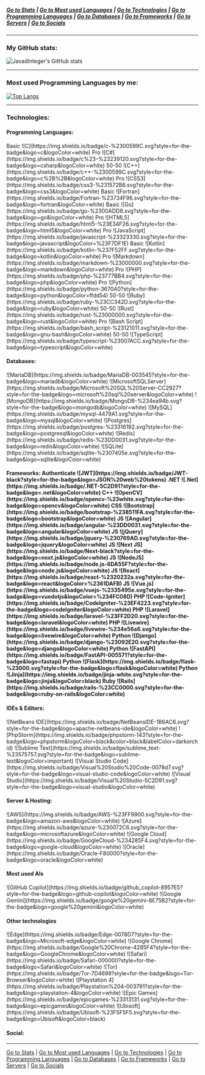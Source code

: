 <h5 style="text-decoration: none"><a href="#stats">Go to Stats</a> | <a href="#mostUsed">Go to Most used Languages</a> | <a href="#tech">Go to Technologies</a> | <a href="#languages">Go to Programming Languages</a> | <a href="#databases">Go to Databases</a> | <a href="#frameworks">Go to Frameworks</a> | <a href="#servers">Go to Servers</a> | <a href="#social">Go to Socials</a></h5>

<hr/>

<h3 id="stats">My GitHub stats:</h3>

![JavadInteger's GitHub stats](https://github-readme-stats.vercel.app/api?username=JavadInteger&theme=shadow_green&show_icons=true&title_color=009900&icon_color=00AA00&text_color=00EE00&hide_border=true&ring_color=00FF00&rank_icon=percentile)

<hr/>

<h3 id="mostUsed">Most used Programming Languages by me:</h3>

[![Top Langs](https://github-readme-stats.vercel.app/api/top-langs/?username=JavadInteger&layout=donut&theme=shadow_green&title_color=009900&icon_color=00AA00&text_color=00EE00&hide_border=true)](https://github.com/JavadInteger/github-readme-stats)

<hr/>

<h3 id="tech">Technologies:</h3>

<h4 id="languages">Programming Languages:</h4>
Basic ![C](https://img.shields.io/badge/c-%2300599C.svg?style=for-the-badge&logo=c&logoColor=white)
Pro ![C#](https://img.shields.io/badge/c%23-%23239120.svg?style=for-the-badge&logo=csharp&logoColor=white)
50-50 ![C++](https://img.shields.io/badge/c++-%2300599C.svg?style=for-the-badge&logo=c%2B%2B&logoColor=white)
Pro ![CSS3](https://img.shields.io/badge/css3-%231572B6.svg?style=for-the-badge&logo=css3&logoColor=white)
Basic ![Fortran](https://img.shields.io/badge/Fortran-%23734F96.svg?style=for-the-badge&logo=fortran&logoColor=white)
Basic ![Go](https://img.shields.io/badge/go-%2300ADD8.svg?style=for-the-badge&logo=go&logoColor=white)
Pro ![HTML5](https://img.shields.io/badge/html5-%23E34F26.svg?style=for-the-badge&logo=html5&logoColor=white)
Pro ![JavaScript](https://img.shields.io/badge/javascript-%23323330.svg?style=for-the-badge&logo=javascript&logoColor=%23F7DF1E)
Basic ![Kotlin](https://img.shields.io/badge/kotlin-%237F52FF.svg?style=for-the-badge&logo=kotlin&logoColor=white)
Pro ![Markdown](https://img.shields.io/badge/markdown-%23000000.svg?style=for-the-badge&logo=markdown&logoColor=white)
Pro ![PHP](https://img.shields.io/badge/php-%23777BB4.svg?style=for-the-badge&logo=php&logoColor=white)
Pro ![Python](https://img.shields.io/badge/python-3670A0?style=for-the-badge&logo=python&logoColor=ffdd54)
50-50 ![Ruby](https://img.shields.io/badge/ruby-%23CC342D.svg?style=for-the-badge&logo=ruby&logoColor=white)
50-50 ![Rust](https://img.shields.io/badge/rust-%23000000.svg?style=for-the-badge&logo=rust&logoColor=white)
Pro ![Bash Script](https://img.shields.io/badge/bash_script-%23121011.svg?style=for-the-badge&logo=gnu-bash&logoColor=white)
50-50 ![TypeScript](https://img.shields.io/badge/typescript-%23007ACC.svg?style=for-the-badge&logo=typescript&logoColor=white)

<h4 id="databases">Databases:</h4>
![MariaDB](https://img.shields.io/badge/MariaDB-003545?style=for-the-badge&logo=mariadb&logoColor=white)
![MicrosoftSQLServer](https://img.shields.io/badge/Microsoft%20SQL%20Server-CC2927?style=for-the-badge&logo=microsoft%20sql%20server&logoColor=white)
![MongoDB](https://img.shields.io/badge/MongoDB-%234ea94b.svg?style=for-the-badge&logo=mongodb&logoColor=white)
![MySQL](https://img.shields.io/badge/mysql-4479A1.svg?style=for-the-badge&logo=mysql&logoColor=white)
![Postgres](https://img.shields.io/badge/postgres-%23316192.svg?style=for-the-badge&logo=postgresql&logoColor=white)
![Redis](https://img.shields.io/badge/redis-%23DD0031.svg?style=for-the-badge&logo=redis&logoColor=white)
![SQLite](https://img.shields.io/badge/sqlite-%2307405e.svg?style=for-the-badge&logo=sqlite&logoColor=white)

<h4 id="frameworks">Frameworks:
Authenticate ![JWT](https://img.shields.io/badge/JWT-black?style=for-the-badge&logo=JSON%20web%20tokens)
.NET ![.Net](https://img.shields.io/badge/.NET-5C2D91?style=for-the-badge&logo=.net&logoColor=white)
C++ ![OpenCV](https://img.shields.io/badge/opencv-%23white.svg?style=for-the-badge&logo=opencv&logoColor=white)
CSS ![Bootstrap](https://img.shields.io/badge/bootstrap-%238511FA.svg?style=for-the-badge&logo=bootstrap&logoColor=white)
JS ![Angular](https://img.shields.io/badge/angular-%23DD0031.svg?style=for-the-badge&logo=angular&logoColor=white)
JS ![jQuery](https://img.shields.io/badge/jquery-%230769AD.svg?style=for-the-badge&logo=jquery&logoColor=white)
JS ![Next JS](https://img.shields.io/badge/Next-black?style=for-the-badge&logo=next.js&logoColor=white)
JS ![NodeJS](https://img.shields.io/badge/node.js-6DA55F?style=for-the-badge&logo=node.js&logoColor=white)
JS ![React](https://img.shields.io/badge/react-%2320232a.svg?style=for-the-badge&logo=react&logoColor=%2361DAFB)
JS ![Vue.js](https://img.shields.io/badge/vuejs-%2335495e.svg?style=for-the-badge&logo=vuedotjs&logoColor=%234FC08D)
PHP ![Code-Igniter](https://img.shields.io/badge/CodeIgniter-%23EF4223.svg?style=for-the-badge&logo=codeIgniter&logoColor=white)
PHP ![Laravel](https://img.shields.io/badge/laravel-%23FF2D20.svg?style=for-the-badge&logo=laravel&logoColor=white)
PHP ![Livewire](https://img.shields.io/badge/livewire-%234e56a6.svg?style=for-the-badge&logo=livewire&logoColor=white)
Python ![Django](https://img.shields.io/badge/django-%23092E20.svg?style=for-the-badge&logo=django&logoColor=white)
Python ![FastAPI](https://img.shields.io/badge/FastAPI-005571?style=for-the-badge&logo=fastapi)
Python ![Flask](https://img.shields.io/badge/flask-%23000.svg?style=for-the-badge&logo=flask&logoColor=white)
Python ![Jinja](https://img.shields.io/badge/jinja-white.svg?style=for-the-badge&logo=jinja&logoColor=black)
Ruby ![Rails](https://img.shields.io/badge/rails-%23CC0000.svg?style=for-the-badge&logo=ruby-on-rails&logoColor=white)

<h4 id="ide">IDEs & Editors:</h4>
![NetBeans IDE](https://img.shields.io/badge/NetBeansIDE-1B6AC6.svg?style=for-the-badge&logo=apache-netbeans-ide&logoColor=white)
![PhpStorm](https://img.shields.io/badge/phpstorm-143?style=for-the-badge&logo=phpstorm&logoColor=black&color=black&labelColor=darkorchid)
![Sublime Text](https://img.shields.io/badge/sublime_text-%23575757.svg?style=for-the-badge&logo=sublime-text&logoColor=important)
![Visual Studio Code](https://img.shields.io/badge/Visual%20Studio%20Code-0078d7.svg?style=for-the-badge&logo=visual-studio-code&logoColor=white)
![Visual Studio](https://img.shields.io/badge/Visual%20Studio-5C2D91.svg?style=for-the-badge&logo=visual-studio&logoColor=white)

<h4 id="servers">Server & Hosting:</h4>
![AWS](https://img.shields.io/badge/AWS-%23FF9900.svg?style=for-the-badge&logo=amazon-aws&logoColor=white)
![Azure](https://img.shields.io/badge/azure-%230072C6.svg?style=for-the-badge&logo=microsoftazure&logoColor=white)
![Google Cloud](https://img.shields.io/badge/GoogleCloud-%234285F4.svg?style=for-the-badge&logo=google-cloud&logoColor=white)
![Oracle](https://img.shields.io/badge/Oracle-F80000?style=for-the-badge&logo=oracle&logoColor=white)

<h4 id="ai">Most used AIs</h4>
![GitHub Copilot](https://img.shields.io/badge/github_copilot-8957E5?style=for-the-badge&logo=github-copilot&logoColor=white)
![Google Gemini](https://img.shields.io/badge/google%20gemini-8E75B2?style=for-the-badge&logo=google%20gemini&logoColor=white)

<h4 id="others">Other technologies</h4>
![Edge](https://img.shields.io/badge/Edge-0078D7?style=for-the-badge&logo=Microsoft-edge&logoColor=white)
![Google Chrome](https://img.shields.io/badge/Google%20Chrome-4285F4?style=for-the-badge&logo=GoogleChrome&logoColor=white)
![Safari](https://img.shields.io/badge/Safari-000000?style=for-the-badge&logo=Safari&logoColor=white)
![Tor](https://img.shields.io/badge/Tor-7D4698?style=for-the-badge&logo=Tor-Browser&logoColor=white)
![Playstation 4](https://img.shields.io/badge/Playstation%204-003791?style=for-the-badge&logo=playstation-4&logoColor=white)
![Epic Games](https://img.shields.io/badge/epicgames-%23313131.svg?style=for-the-badge&logo=epicgames&logoColor=white)
![Ubisoft](https://img.shields.io/badge/Ubisoft-%23F5F5F5.svg?style=for-the-badge&logo=Ubisoft&logoColor=black)

<h4 id="social">Social:</h4>

<hr/>

<a href="#stats">Go to Stats</a> | <a href="#mostUsed">Go to Most used Languages</a> | <a href="#tech">Go to Technologies</a> | <a href="#languages">Go to Programming Languages</a> | <a href="#databases">Go to Databases</a> | <a href="#frameworks">Go to Frameworks</a> | <a href="#servers">Go to Servers</a> | <a href="#social">Go to Socials</a>
